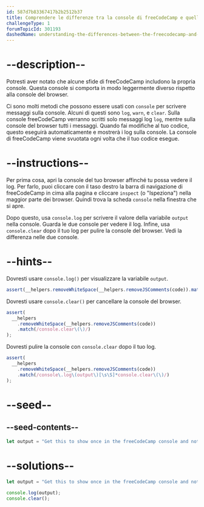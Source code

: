 ```yaml
---
id: 587d7b83367417b2b2512b37
title: Comprendere le differenze tra la console di freeCodeCamp e quella del Browser
challengeType: 1
forumTopicId: 301193
dashedName: understanding-the-differences-between-the-freecodecamp-and-browser-console
---
```


# --description--

Potresti aver notato che alcune sfide di freeCodeCamp includono la propria console. Questa console si comporta in modo leggermente diverso rispetto alla console del browser.

Ci sono molti metodi che possono essere usati con `console` per scrivere messaggi sulla console. Alcuni di questi sono `log`, `warn`, e `clear`. Sulla console freeCodeCamp verranno scritti solo messaggi log `log`, mentre sulla console del browser tutti i messaggi. Quando fai modifiche al tuo codice, questo eseguirà automaticamente e mostrerà i log sulla console. La console di freeCodeCamp viene svuotata ogni volta che il tuo codice esegue.

# --instructions--

Per prima cosa, apri la console del tuo browser affinché tu possa vedere il log. Per farlo, puoi cliccare con il taso destro la barra di navigazione di freeCodeCamp in cima alla pagina e cliccare `inspect` (o "Ispeziona") nella maggior parte dei browser. Quindi trova la scheda `console` nella finestra che si apre.

Dopo questo, usa `console.log` per scrivere il valore della variabile `output` nella console. Guarda le due console per vedere il log. Infine, usa `console.clear` dopo il tuo log per pulire la console del browser. Vedi la differenza nelle due console.

# --hints--

Dovresti usare `console.log()` per visualizzare la variabile `output`.

```js
assert(__helpers.removeWhiteSpace(__helpers.removeJSComments(code)).match(/console\.log\(output\)/));
```

Dovresti usare `console.clear()` per cancellare la console del browser.

```js
assert(
  __helpers
    .removeWhiteSpace(__helpers.removeJSComments(code))
    .match(/console.clear\(\)/)
);
```

Dovresti pulire la console con `console.clear` dopo il tuo log.

```js
assert(
  __helpers
    .removeWhiteSpace(__helpers.removeJSComments(code))
    .match(/console\.log\(output\)[\s\S]*console.clear\(\)/)
);
```

# --seed--

## --seed-contents--

```js
let output = "Get this to show once in the freeCodeCamp console and not at all in the browser console";

```

# --solutions--

```js
let output = "Get this to show once in the freeCodeCamp console and not at all in the browser console";

console.log(output);
console.clear();
```
